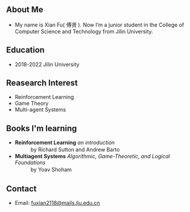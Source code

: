 ## About Me
- My name is Xian Fu( 傅贤 ). Now I’m a junior student in the College of Computer Science and Technology from Jilin University.


## Education
- 2018-2022 Jilin University


## Reasearch Interest
- Reinforcement Learning
- Game Theory
- Multi-agent Systems


## Books I'm learning
- **Reinforcement Learning** _an introduction_<br>
　　　by Richard Sutton and Andrew Barto    
- **Multiagent Systems**  _Algorithmic, Game-Theoretic, and Logical Foundations_<br>
　　　by Yoav Shoham
 
## Contact
- Email: fuxian2118@mails.jlu.edu.cn
